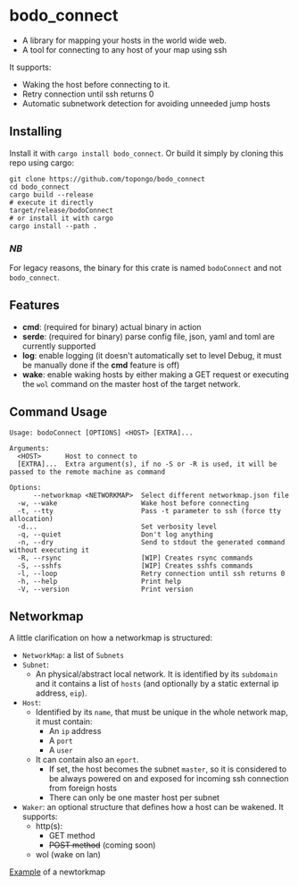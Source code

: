 # bodo_connect
* A library for mapping your hosts in the world wide web.
* A tool for connecting to any host of your map using ssh

It supports:
* Waking the host before connecting to it.
* Retry connection until ssh returns 0
* Automatic subnetwork detection for avoiding unneeded jump hosts

## Installing
Install it with `cargo install bodo_connect`.
Or build it simply by cloning this repo using cargo:
```shell
git clone https://github.com/topongo/bodo_connect
cd bodo_connect
cargo build --release
# execute it directly
target/release/bodoConnect
# or install it with cargo
cargo install --path .
```

### *NB*
For legacy reasons, the binary for this crate is named `bodoConnect` and not `bodo_connect`.

## Features
* **cmd**: (required for binary) actual binary in action
* **serde**: (required for binary) parse config file, json, yaml and toml are currently supported
* **log**: enable logging (it doesn't automatically set to level Debug, it must be manually done if the **cmd** feature is off)
* **wake**: enable waking hosts by either making a GET request or executing the `wol` command on the master host of the target network.

## Command Usage
```
Usage: bodoConnect [OPTIONS] <HOST> [EXTRA]...

Arguments:
  <HOST>      Host to connect to
  [EXTRA]...  Extra argument(s), if no -S or -R is used, it will be passed to the remote machine as command

Options:
      --networkmap <NETWORKMAP>  Select different networkmap.json file
  -w, --wake                     Wake host before connecting
  -t, --tty                      Pass -t parameter to ssh (force tty allocation)
  -d...                          Set verbosity level
  -q, --quiet                    Don't log anything
  -n, --dry                      Send to stdout the generated command without executing it
  -R, --rsync                    [WIP] Creates rsync commands
  -S, --sshfs                    [WIP] Creates sshfs commands
  -l, --loop                     Retry connection until ssh returns 0
  -h, --help                     Print help
  -V, --version                  Print version
```

## Networkmap
A little clarification on how a networkmap is structured:

* `NetworkMap`: a list of `Subnets`
* `Subnet`: 
    * An physical/abstract local network. It is identified by its `subdomain` and it contains a list of `hosts` (and optionally by a static external ip address, `eip`).
* `Host`:
    * Identified by its `name`, that must be unique in the whole network map, it must contain:
        * An `ip` address
        * A `port`
        * A `user`
    * It can contain also an `eport`.
        * If set, the host becomes the subnet `master`, so it is considered to be always powered on and exposed for incoming ssh connection from foreign hosts
        * There can only be one master host per subnet
* `Waker`: an optional structure that defines how a host can be wakened. It supports:
    * http(s):
        * GET method
        * ~~POST method~~ (coming soon)
    * wol (wake on lan)

[Example](networkmap.example.md) of a newtorkmap
